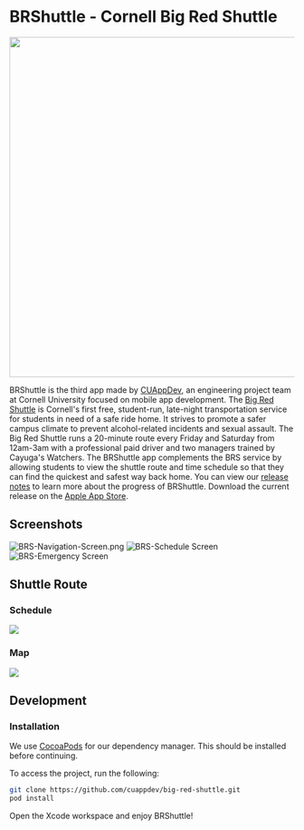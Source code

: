 [//]: # (https://github.com/cuappdev/assets/tree/master/big-red-shuttle)

# BRShuttle - Cornell Big Red Shuttle

<p align="center"><img src=https://github.com/cuappdev/assets/blob/master/big-red-shuttle/BRS-Long-Logo.png?raw=true width=600 /></p>

BRShuttle is the third app made by [CUAppDev](http://cuappdev.org), an engineering project team at Cornell University focused on mobile app development. The [Big Red Shuttle](http://www.cornellbigredshuttle.com/) is Cornell's first free, student-run, late-night transportation service for students in need of a safe ride home. It strives to promote a safer campus climate to prevent alcohol-related incidents and sexual assault. The Big Red Shuttle runs a 20-minute route every Friday and Saturday from 12am-3am with a professional paid driver and two managers trained by Cayuga's Watchers. The BRShuttle app complements the BRS service by allowing students to view the shuttle route and time schedule so that they can find the quickest and safest way back home. You can view our [release notes](RELEASENOTES.md) to learn more about the progress of BRShuttle. Download the current release on the [Apple App Store](https://itunes.apple.com/us/app/brshuttle-cornell-big-red/id1180295401?ls=1&mt=8).

## Screenshots
![BRS-Navigation-Screen.png](https://github.com/cuappdev/assets/blob/master/big-red-shuttle/iphone-screenshots/BRS-Navigation-Screen.png)
![BRS-Schedule Screen](https://github.com/cuappdev/assets/blob/master/big-red-shuttle/iphone-screenshots/BRS-Schedule%20Screen.png)
![BRS-Emergency Screen](https://github.com/cuappdev/assets/blob/master/big-red-shuttle/iphone-screenshots/BRS-Emergency%20Screen.png)

## Shuttle Route

### Schedule
![](https://github.com/cuappdev/assets/blob/master/big-red-shuttle/BRS-Schedule.png)
### Map
![](https://github.com/cuappdev/assets/blob/master/big-red-shuttle/BRS-Route.png)

## Development

### Installation
We use [CocoaPods](http://cocoapods.org) for our dependency manager. This should be installed before continuing.

To access the project, run the following:

```bash
git clone https://github.com/cuappdev/big-red-shuttle.git
pod install
```

Open the Xcode workspace and enjoy BRShuttle!

